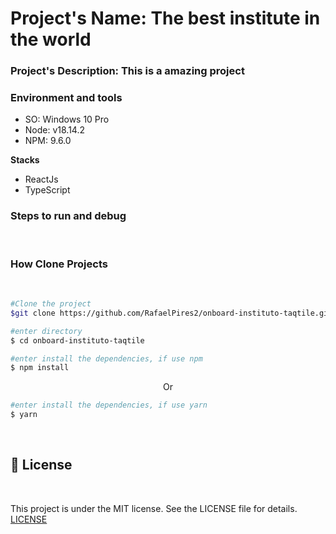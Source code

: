 # Project's Name: The best institute in the world

### Project's Description: This is a amazing project

### Environment and tools

<ul>
    <li>SO: Windows 10 Pro</li>
    <li>Node: v18.14.2</li>
    <li>NPM: 9.6.0</li>
</ul>

**Stacks**

<ul>
    <li>ReactJs</li>
    <li>TypeScript</li>
</ul>

### Steps to run and debug

<br>

### How Clone Projects

<br>

```bash
#Clone the project
$git clone https://github.com/RafaelPires2/onboard-instituto-taqtile.git
```

```bash
#enter directory
$ cd onboard-instituto-taqtile
```

```bash
#enter install the dependencies, if use npm
$ npm install
```

<p align="center">Or</p>

```bash
#enter install the dependencies, if use yarn
$ yarn
```

<br>

## 📄 License

<br>

This project is under the MIT license. See the LICENSE file for details. [LICENSE](https://docs.github.com/pt/repositories/managing-your-repositorys-settings-and-features/customizing-your-repository/licensing-a-repository)
